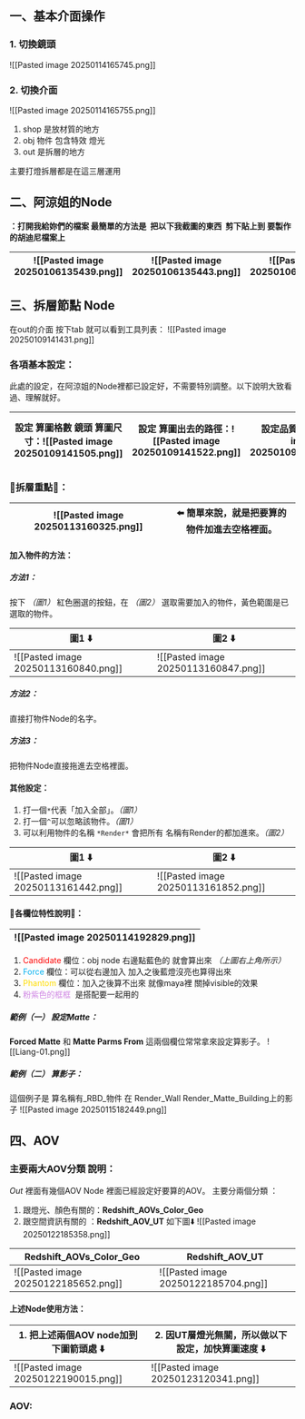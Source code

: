 ## 一、基本介面操作
### 1. 切換鏡頭
![[Pasted image 20250114165745.png]]
### 2. 切換介面
![[Pasted image 20250114165755.png]]
1. shop 是放材質的地方
2. obj 物件 包含特效 燈光
3. out 是拆層的地方

主要打燈拆層都是在這三層運用

## 二、阿涼姐的Node
**：打開我給妳們的檔案 最簡單的方法是  把以下我截圖的東西  剪下貼上到 要製作的胡迪尼檔案上**

| ![[Pasted image 20250106135439.png]] | ![[Pasted image 20250106135443.png]] | ![[Pasted image 20250106135446.png]] |
| ------------------------------------ | ------------------------------------ | ------------------------------------ |

## 三、拆層節點 Node
在out的介面 按下tab 就可以看到工具列表：
![[Pasted image 20250109141431.png]]

### 各項基本設定：
此處的設定，在阿涼姐的Node裡都已設定好，不需要特別調整。以下說明大致看過、理解就好。

| 設定 算圖格數 鏡頭 算圖尺寸：![[Pasted image 20250109141505.png]] | 設定 算圖出去的路徑：![[Pasted image 20250109141522.png]] | 設定品質：![[Pasted image 20250109141538.png]] | 設定動態模糊：![[Pasted image 20250109141555.png]] | 設定GI **記得兩個都要用 Brute force**：![[Pasted image 20250109141720.png]] |
| ---------------------------------------------------- | ----------------------------------------------- | ----------------------------------------- | ------------------------------------------- | ----------------------------------------------------------------- |

### 🌟拆層重點🌟：

| ![[Pasted image 20250113160325.png]] | ⬅️ 簡單來說，就是把要算的物件加進去空格裡面。 |
| ------------------------------------ | ------------------------ |

#### 加入物件的方法：
##### 方法1：
按下 *（圖1）* 紅色圈選的按鈕，在 *（圖2）* 選取需要加入的物件，黃色範圍是已選取的物件。

| 圖1 ⬇️                                | 圖2 ⬇️                                |
| ------------------------------------ | ------------------------------------ |
| ![[Pasted image 20250113160840.png]] | ![[Pasted image 20250113160847.png]] |
##### 方法2：
直接打物件Node的名字。
##### 方法3：
把物件Node直接拖進去空格裡面。

#### 其他設定：
1. 打一個`*`代表「加入全部」。*（圖1）*
2. 打一個`^`可以忽略該物件。*（圖1）*
3. 可以利用物件的名稱 `*Render*` 會把所有 名稱有Render的都加進來。*（圖2）*

| 圖1 ⬇️                                | 圖2 ⬇️                                |
| ------------------------------------ | ------------------------------------ |
| ![[Pasted image 20250113161442.png]] | ![[Pasted image 20250113161852.png]] |

#### 🌟各欄位特性說明🌟：

| ![[Pasted image 20250114192829.png]] |
| ------------------------------------ |
1. <span style="color:rgb(255, 0, 0)">Candidate</span> 欄位：obj node 右邊點藍色的 就會算出來 *（上圖右上角所示）*
2. <span style="color:rgb(0, 176, 240)">Force</span> 欄位：可以從右邊加入 加入之後藍燈沒亮也算得出來  
3. <span style="color:rgb(255, 221, 0)">Phantom</span> 欄位：加入之後算不出來 就像maya裡 關掉visible的效果
4. <span style="color:rgb(208, 134, 228)">粉紫色的框框</span>  是搭配要一起用的

##### 範例（一） 設定Matte：
**Forced Matte** 和 **Matte Parms From** 這兩個欄位常常拿來設定算影子。
![[Liang-01.png]]

##### 範例（二） 算影子：
這個例子是 算名稱有_RBD_物件 在 Render_Wall Render_Matte_Building上的影子
![[Pasted image 20250115182449.png]]

## 四、AOV
### 主要兩大AOV分類 說明：
*Out* 裡面有幾個AOV Node 裡面已經設定好要算的AOV。
主要分兩個分類 ：
1. 跟燈光、顏色有關的：**Redshift_AOVs_Color_Geo**
2. 跟空間資訊有關的 ：**Redshift_AOV_UT**
如下圖⬇️
![[Pasted image 20250122185358.png]]

| **Redshift_AOVs_Color_Geo**          | **Redshift_AOV_UT**                  |
| ------------------------------------ | ------------------------------------ |
| ![[Pasted image 20250122185652.png]] | ![[Pasted image 20250122185704.png]] |

#### 上述Node使用方法：

| 1. 把上述兩個AOV node加到下圖箭頭處 ⬇️           | 2. 因**UT**層燈光無關，所以做以下設定，加快算圖速度 ⬇️    |
| ------------------------------------ | ------------------------------------ |
| ![[Pasted image 20250122190015.png]] | ![[Pasted image 20250123120341.png]] |

### AOV: